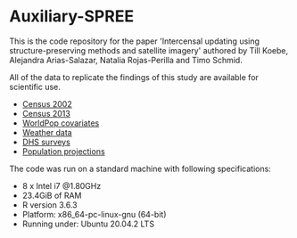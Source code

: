 # Auxiliary-SPREE

This is the code repository for the paper 'Intercensal updating using structure-preserving methods and satellite imagery' authored by Till Koebe, Alejandra Arias-Salazar, Natalia Rojas-Perilla and Timo Schmid.

All of the data to replicate the findings of this study are available for scientific use.

- [Census 2002](http://anads.ansd.sn/index.php/catalog/9)
- [Census 2013](http://anads.ansd.sn/index.php/catalog/51)
- [WorldPop covariates](https://www.worldpop.org/project/categories?id=14)
- [Weather data](https://www.worldclim.org/data/worldclim21.html)
- [DHS surveys](https://dhsprogram.com/methodology/survey-search.cfm?pgtype=main&SrvyTp=country&ctry_id=36)
- [Population projections](http://www.ansd.sn/ressources/publications/indicateurs/Projections-demographiques-2013-2025+.htm)

The code was run on a standard machine with following specifications:
- 8 x Intel i7 @1.80GHz
- 23.4GiB of RAM
- R version 3.6.3
- Platform: x86_64-pc-linux-gnu (64-bit)
- Running under: Ubuntu 20.04.2 LTS